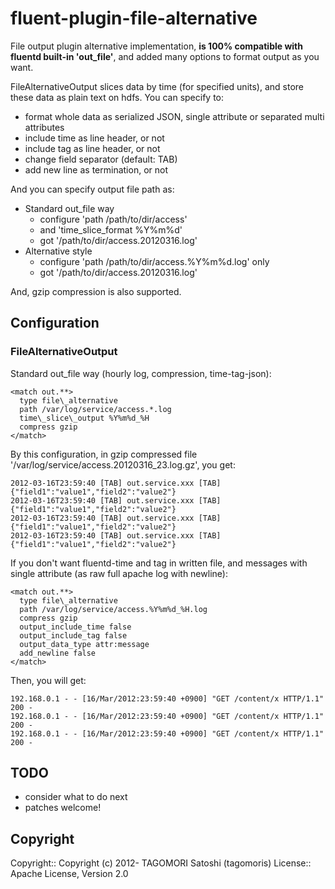 # fluent-plugin-file-alternative

File output plugin alternative implementation, **is 100% compatible with fluentd built-in 'out_file'**, and added many options to format output as you want.

FileAlternativeOutput slices data by time (for specified units), and store these data as plain text on hdfs. You can specify to:

* format whole data as serialized JSON, single attribute or separated multi attributes
* include time as line header, or not
* include tag as line header, or not
* change field separator (default: TAB)
* add new line as termination, or not

And you can specify output file path as:

* Standard out_file way
  * configure 'path /path/to/dir/access'
  * and 'time\_slice\_format %Y%m%d'
  * got '/path/to/dir/access.20120316.log'
* Alternative style
  * configure 'path /path/to/dir/access.%Y%m%d.log' only
  * got '/path/to/dir/access.20120316.log'

And, gzip compression is also supported.

## Configuration

### FileAlternativeOutput

Standard out_file way (hourly log, compression, time-tag-json):

    <match out.**>
      type file\_alternative
      path /var/log/service/access.*.log
      time\_slice\_output %Y%m%d_%H
      compress gzip
    </match>

By this configuration, in gzip compressed file '/var/log/service/access.20120316_23.log.gz', you get:

    2012-03-16T23:59:40 [TAB] out.service.xxx [TAB] {"field1":"value1","field2":"value2"}
    2012-03-16T23:59:40 [TAB] out.service.xxx [TAB] {"field1":"value1","field2":"value2"}
    2012-03-16T23:59:40 [TAB] out.service.xxx [TAB] {"field1":"value1","field2":"value2"}
    2012-03-16T23:59:40 [TAB] out.service.xxx [TAB] {"field1":"value1","field2":"value2"}
    
If you don't want fluentd-time and tag in written file, and messages with single attribute (as raw full apache log with newline):

    <match out.**>
      type file\_alternative
      path /var/log/service/access.%Y%m%d_%H.log
      compress gzip
      output_include_time false
      output_include_tag false
      output_data_type attr:message
      add_newline false
    </match>

Then, you will get:

    192.168.0.1 - - [16/Mar/2012:23:59:40 +0900] "GET /content/x HTTP/1.1" 200 -
    192.168.0.1 - - [16/Mar/2012:23:59:40 +0900] "GET /content/x HTTP/1.1" 200 -
    192.168.0.1 - - [16/Mar/2012:23:59:40 +0900] "GET /content/x HTTP/1.1" 200 -

## TODO

* consider what to do next
* patches welcome!

## Copyright

Copyright:: Copyright (c) 2012- TAGOMORI Satoshi (tagomoris)
License::   Apache License, Version 2.0
